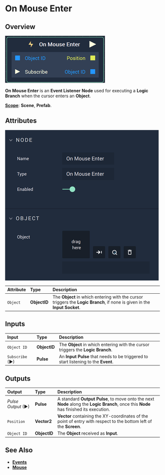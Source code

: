 # On Mouse Enter

## Overview

![The On Mouse Enter Node.](../../../.gitbook/assets/onmouseenternode.png)

**On Mouse Enter** is an **Event Listener** **Node** used for executing a **Logic Branch** when the cursor enters an **Object**.

[**Scope**](../../overview.md#scopes): **Scene**, **Prefab**.

## Attributes

![The On Mouse Enter Node Attributes.](../../../.gitbook/assets/onmouseenterattributes.png)

| Attribute | Type | Description |
| :--- | :--- | :--- |
| `Object` | **ObjectID** | The **Object** in which entering with the cursor triggers the **Logic Branch**, if none is given in the **Input Socket**. |

## Inputs

| Input | Type | Description |
| :--- | :--- | :--- |
| `Object ID` | **ObjectID** | The **Object** in which entering with the cursor triggers the **Logic Branch**. |
| `Subscribe` (►)|**Pulse** | An **Input Pulse** that needs to be triggered to start listening to the **Event**. |

## Outputs

| Output | Type | Description |
| :--- | :--- | :--- |
| _Pulse Output_ \(►\) | **Pulse** | A standard **Output Pulse**, to move onto the next **Node** along the **Logic Branch**, once this **Node** has finished its execution. |
| `Position` | **Vector2** | **Vector** containing the XY-coordinates of the point of entry with respect to the bottom left of the **Screen**. |
| `Object ID` | **ObjectID** | The **Object** received as **Input**. |

## See Also

* [**Events**](../)
* [**Mouse**](./)

